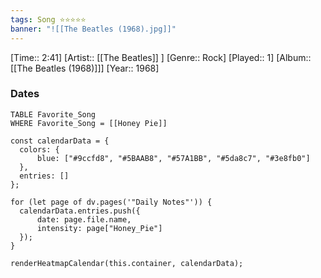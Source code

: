 ```yaml
---
tags: Song ⭐⭐⭐⭐⭐ 
banner: "![[The Beatles (1968).jpg]]"
---
```

[Time:: 2:41]
[Artist:: [[The Beatles]] ]
[Genre:: Rock]
[Played:: 1]
[Album:: [[The Beatles (1968)]]]
[Year:: 1968]
### Dates
````dataview
TABLE Favorite_Song
WHERE Favorite_Song = [[Honey Pie]]
````

  ```dataviewjs
const calendarData = { 
	colors: { 
		blue: ["#9ccfd8", "#5BAAB8", "#57A1BB", "#5da8c7", "#3e8fb0"] 
	}, 
	entries: [] 
}; 

for (let page of dv.pages('"Daily Notes"')) { 
	calendarData.entries.push({ 
		date: page.file.name, 
		intensity: page["Honey_Pie"]
	}); 
} 

renderHeatmapCalendar(this.container, calendarData);
```
